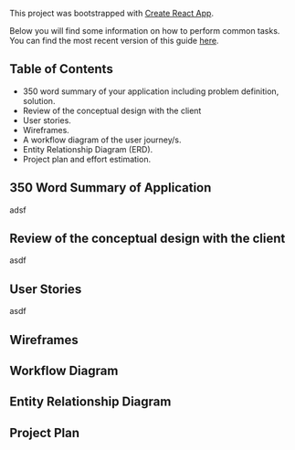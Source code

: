 This project was bootstrapped with [Create React App](https://github.com/facebookincubator/create-react-app).

Below you will find some information on how to perform common tasks.<br>
You can find the most recent version of this guide [here](https://github.com/facebookincubator/create-react-app/blob/master/packages/react-scripts/template/README.md).

## Table of Contents

- 350 word summary of your application including problem definition, solution.
- Review of the conceptual design with the client
- User stories.
- Wireframes.
- A workflow diagram of the user journey/s.
- Entity Relationship Diagram (ERD).
- Project plan and effort estimation.

## 350 Word Summary of Application
adsf
## Review of the conceptual design with the client
asdf
## User Stories
asdf
## Wireframes

## Workflow Diagram

## Entity Relationship Diagram

## Project Plan
